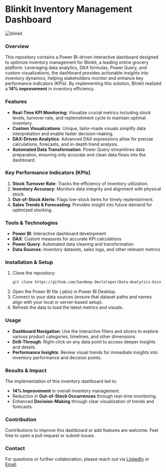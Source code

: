 
# Blinkit Inventory Management Dashboard
![blinkit](https://github.com/user-attachments/assets/0c5ef36a-bc6c-4327-bb5a-dce6cd1cfa1f)

### Overview
This repository contains a Power BI-driven interactive dashboard designed to optimize inventory management for Blinkit, a leading online grocery platform. Leveraging data analytics, DAX formulas, Power Query, and custom visualizations, the dashboard provides actionable insights into inventory dynamics, helping stakeholders monitor and enhance key performance indicators (KPIs). By implementing this solution, Blinkit realized a **14% improvement** in inventory efficiency.

### Features
- **Real-Time KPI Monitoring**: Visualize crucial metrics including stock levels, turnover rate, and replenishment cycle to maintain optimal inventory.
- **Custom Visualizations**: Unique, tailor-made visuals simplify data interpretation and enable faster decision-making.
- **DAX-Driven Analytics**: Advanced DAX expressions allow for precise calculations, forecasts, and in-depth trend analysis.
- **Automated Data Transformation**: Power Query streamlines data preparation, ensuring only accurate and clean data flows into the dashboard.

### Key Performance Indicators (KPIs)
1. **Stock Turnover Rate**: Tracks the efficiency of inventory utilization.
2. **Inventory Accuracy**: Monitors data integrity and alignment with physical stock.
3. **Out-of-Stock Alerts**: Flags low-stock items for timely replenishment.
4. **Sales Trends & Forecasting**: Provides insight into future demand for optimized stocking.

### Tools & Technologies
- **Power BI**: Interactive dashboard development
- **DAX**: Custom measures for accurate KPI calculations
- **Power Query**: Automated data cleaning and transformation
- **Data Sources**: Inventory datasets, sales logs, and other relevant metrics

### Installation & Setup
1. Clone the repository:
   ```bash
   git clone https://github.com/Sandeep-Devleloper/Data-Analytics-Using-Power-BI.git
   ```
2. Open the Power BI file (.pbix) in Power BI Desktop.
3. Connect to your data sources (ensure that dataset paths and names align with your local or server-based setup).
4. Refresh the data to load the latest metrics and visuals.

### Usage
- **Dashboard Navigation**: Use the interactive filters and slicers to explore various product categories, timelines, and other dimensions.
- **Drill-Through**: Right-click on any data point to access deeper insights and details.
- **Performance Insights**: Review visual trends for immediate insights into inventory performance and decision points.

### Results & Impact
The implementation of this inventory dashboard led to:
- **14% Improvement** in overall inventory management.
- Reduction in **Out-of-Stock Occurrences** through real-time monitoring.
- Enhanced **Decision-Making** through clear visualization of trends and forecasts.

### Contribution
Contributions to improve this dashboard or add features are welcome. Feel free to open a pull request or submit issues.

### Contact
For questions or further collaboration, please reach out via [LinkedIn](https://www.linkedin.com/in/your-profile) or [Email](mailto:youremail@example.com).
